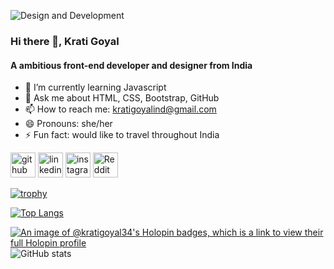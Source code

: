 ![Design and Development](https://i.imgur.com/1Zz9Fpz.png)

### Hi there 👋, Krati Goyal
#### A ambitious front-end developer and designer from India

- 🌱 I’m currently learning Javascript 
- 💬 Ask me about HTML, CSS, Bootstrap, GitHub 
- 📫 How to reach me: kratigoyalind@gmail.com 
- 😄 Pronouns: she/her 
- ⚡ Fun fact: would like to travel throughout India 


[<img src='https://cdn.jsdelivr.net/npm/simple-icons@3.0.1/icons/github.svg' alt='github' height='40'>](https://github.com/kratigoyal34)  [<img src='https://cdn.jsdelivr.net/npm/simple-icons@3.0.1/icons/linkedin.svg' alt='linkedin' height='40'>](https://www.linkedin.com/in/kratiind/)  [<img src='https://cdn.jsdelivr.net/npm/simple-icons@3.0.1/icons/instagram.svg' alt='instagram' height='40'>](https://www.instagram.com/krati8266/)  [<img src='https://cdn.jsdelivr.net/npm/simple-icons@3.0.1/icons/reddit.svg' alt='Reddit' height='40'>](https://www.reddit.com/user/aru123)  

[![trophy](https://github-profile-trophy.vercel.app/?username=kratigoyal34)](https://github.com/ryo-ma/github-profile-trophy)

[![Top Langs](https://github-readme-stats.vercel.app/api/top-langs/?username=kratigoyal34)](https://github.com/anuraghazra/github-readme-stats)

[![An image of @kratigoyal34's Holopin badges, which is a link to view their full Holopin profile](https://holopin.me/kratigoyal34)](https://holopin.io/@kratigoyal34)
![GitHub stats](https://github-readme-stats.vercel.app/api?username=kratigoyal34&show_icons=true)  









